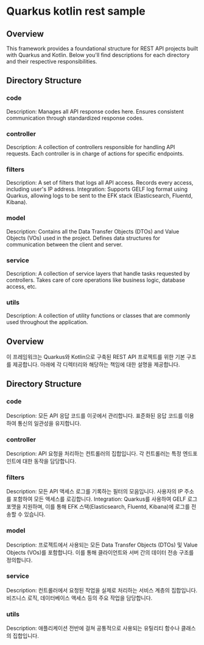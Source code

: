 # Quarkus kotlin rest sample
## Overview
This framework provides a foundational structure for REST API projects built with Quarkus and Kotlin. Below you'll find descriptions for each directory and their respective responsibilities.

## Directory Structure
### code
Description: Manages all API response codes here. Ensures consistent communication through standardized response codes.
### controller
Description: A collection of controllers responsible for handling API requests. Each controller is in charge of actions for specific endpoints.
### filters
Description: A set of filters that logs all API access. Records every access, including user's IP address.
Integration: Supports GELF log format using Quarkus, allowing logs to be sent to the EFK stack (Elasticsearch, Fluentd, Kibana).
### model
Description: Contains all the Data Transfer Objects (DTOs) and Value Objects (VOs) used in the project. Defines data structures for communication between the client and server.
### service
Description: A collection of service layers that handle tasks requested by controllers. Takes care of core operations like business logic, database access, etc.
### utils
Description: A collection of utility functions or classes that are commonly used throughout the application.

## Overview
이 프레임워크는 Quarkus와 Kotlin으로 구축된 REST API 프로젝트를 위한 기본 구조를 제공합니다. 아래에 각 디렉터리와 해당하는 책임에 대한 설명을 제공합니다.

## Directory Structure
### code
Description: 모든 API 응답 코드를 이곳에서 관리합니다. 표준화된 응답 코드를 이용하여 통신의 일관성을 유지합니다.
### controller
Description: API 요청을 처리하는 컨트롤러의 집합입니다. 각 컨트롤러는 특정 엔드포인트에 대한 동작을 담당합니다.
### filters
Description: 모든 API 액세스 로그를 기록하는 필터의 모음입니다. 사용자의 IP 주소를 포함하여 모든 액세스를 로깅합니다.
Integration: Quarkus를 사용하여 GELF 로그 포맷을 지원하며, 이를 통해 EFK 스택(Elasticsearch, Fluentd, Kibana)에 로그를 전송할 수 있습니다.
### model
Description: 프로젝트에서 사용되는 모든 Data Transfer Objects (DTOs) 및 Value Objects (VOs)를 포함합니다. 이를 통해 클라이언트와 서버 간의 데이터 전송 구조를 정의합니다.
### service
Description: 컨트롤러에서 요청된 작업을 실제로 처리하는 서비스 계층의 집합입니다. 비즈니스 로직, 데이터베이스 액세스 등의 주요 작업을 담당합니다.
### utils
Description: 애플리케이션 전반에 걸쳐 공통적으로 사용되는 유틸리티 함수나 클래스의 집합입니다.

